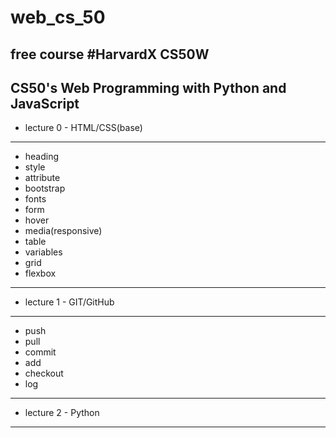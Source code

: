 # web_cs_50
free course
#HarvardX CS50W
-----------------------------------------------------------------------
CS50's Web Programming with Python and JavaScript
----------------------------------------------------------------------
- lecture 0 - HTML/CSS(base)
---------------------------------------------------------------------
  - heading
  - style
  - attribute
  - bootstrap
  - fonts
  - form
  - hover
  - media(responsive)
  - table
  - variables
  - grid
  - flexbox
----------------------------------------------------------------------
- lecture 1 - GIT/GitHub
----------------------------------------------------------------------
  - push
  - pull
  - commit
  - add
  - checkout
  - log
----------------------------------------------------------------------
- lecture 2 - Python
----------------------------------------------------------------------

